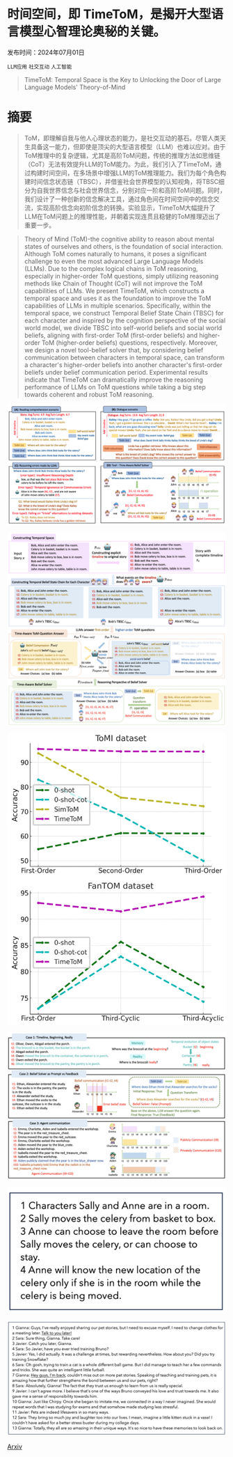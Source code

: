 # 时间空间，即 TimeToM，是揭开大型语言模型心智理论奥秘的关键。

发布时间：2024年07月01日

`LLM应用` `社交互动` `人工智能`

> TimeToM: Temporal Space is the Key to Unlocking the Door of Large Language Models' Theory-of-Mind

# 摘要

> ToM，即理解自我与他人心理状态的能力，是社交互动的基石。尽管人类天生具备这一能力，但即使是顶尖的大型语言模型（LLM）也难以应对。由于ToM推理中的复杂逻辑，尤其是高阶ToM问题，传统的推理方法如思维链（CoT）无法有效提升LLM的ToM能力。为此，我们引入了TimeToM，通过构建时间空间，在多场景中增强LLM的ToM推理能力。我们为每个角色构建时间信念状态链（TBSC），并借鉴社会世界模型的认知视角，将TBSC细分为自我世界信念与社会世界信念，分别对应一阶和高阶ToM问题。同时，我们设计了一种创新的信念解决工具，通过角色间在时间空间中的信念交流，实现高阶信念向初阶信念的转换。实验显示，TimeToM大幅提升了LLM在ToM问题上的推理性能，并朝着实现连贯且稳健的ToM推理迈出了重要一步。

> Theory of Mind (ToM)-the cognitive ability to reason about mental states of ourselves and others, is the foundation of social interaction. Although ToM comes naturally to humans, it poses a significant challenge to even the most advanced Large Language Models (LLMs). Due to the complex logical chains in ToM reasoning, especially in higher-order ToM questions, simply utilizing reasoning methods like Chain of Thought (CoT) will not improve the ToM capabilities of LLMs. We present TimeToM, which constructs a temporal space and uses it as the foundation to improve the ToM capabilities of LLMs in multiple scenarios. Specifically, within the temporal space, we construct Temporal Belief State Chain (TBSC) for each character and inspired by the cognition perspective of the social world model, we divide TBSC into self-world beliefs and social world beliefs, aligning with first-order ToM (first-order beliefs) and higher-order ToM (higher-order beliefs) questions, respectively. Moreover, we design a novel tool-belief solver that, by considering belief communication between characters in temporal space, can transform a character's higher-order beliefs into another character's first-order beliefs under belief communication period. Experimental results indicate that TimeToM can dramatically improve the reasoning performance of LLMs on ToM questions while taking a big step towards coherent and robust ToM reasoning.

![时间空间，即 TimeToM，是揭开大型语言模型心智理论奥秘的关键。](../../../paper_images/2407.01455/intro4.png)

![时间空间，即 TimeToM，是揭开大型语言模型心智理论奥秘的关键。](../../../paper_images/2407.01455/method11.png)

![时间空间，即 TimeToM，是揭开大型语言模型心智理论奥秘的关键。](../../../paper_images/2407.01455/ana6.png)

![时间空间，即 TimeToM，是揭开大型语言模型心智理论奥秘的关键。](../../../paper_images/2407.01455/case6.png)

![时间空间，即 TimeToM，是揭开大型语言模型心智理论奥秘的关键。](../../../paper_images/2407.01455/appen1.png)

![时间空间，即 TimeToM，是揭开大型语言模型心智理论奥秘的关键。](../../../paper_images/2407.01455/appen2.png)

[Arxiv](https://arxiv.org/abs/2407.01455)